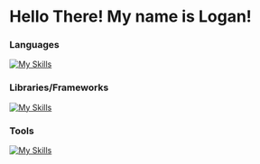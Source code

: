 ﻿# Hello There! My name is Logan!

### Languages

[![My Skills](https://skillicons.dev/icons?i=python,js,nodejs,java)](https://skillicons.dev)

### Libraries/Frameworks

[![My Skills](https://skillicons.dev/icons?i=react,express,spring)](https://skillicons.dev)

### Tools

[![My Skills](https://skillicons.dev/icons?i=mongodb,postgresql)](https://skillicons.dev)
